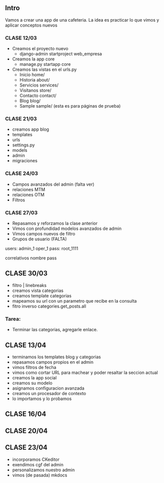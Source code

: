 ## Intro
Vamos a crear una app de una cafeteria.
La idea es practicar lo que vimos y aplicar conceptos nuevos

### CLASE 12/03

- Creamos el proyecto nuevo
  - django-admin startproject web_empresa
- Creamos la app core
  - manage.py startapp core
- Creamos las vistas en el urls.py
  - Inicio home/
  - Historia about/
  - Servicios services/
  - Visítanos store/
  - Contacto contact/
  - Blog blog/
  - Sample sample/ (esta es para páginas de prueba)

### CLASE 21/03

- creamos app blog
- templates
- urls
- settings.py
- models
- admin
- migraciones


### CLASE 24/03

- Campos avanzados del admin (falta ver)
- relaciones MTM
- relaciones OTM
- Filtros


### CLASE 27/03

- Repasamos y reforzamos la clase anterior
- Vimos con profundidad modelos avanzados de admin
- Vimos campos nuevos de filtro
- Grupos de usuario (FALTA)

users:
admin_1
oper_1
pass: root_1111

correlativos nombre pass

## CLASE 30/03

- filtro | linebreaks
- creamos vista categorias
- creamos template categorias
- mapeamos su url con un parametro que recibe en la consulta
- fitro inverso categories.get_posts.all

### Tarea:
- Terminar las categorias, agregarle enlace.

## CLASE 13/04

- terminamos los templates blog y categorias
- repasamos campos propios en el admin
- vimos filtros de fecha
- vimos como cortar URL para machear y poder resaltar la seccion actual
- creamos la app social
- creamos su modelo
- asignamos configuracion avanzada
- creamos un procesador de contexto
- lo importamos y lo probamos

## CLASE 16/04

## CLASE 20/04

## CLASE 23/04

- incorporamos CKeditor
- exendimos cgf del admin
- personalizamos nuestro admin
- vimos (de pasada) mkdocs